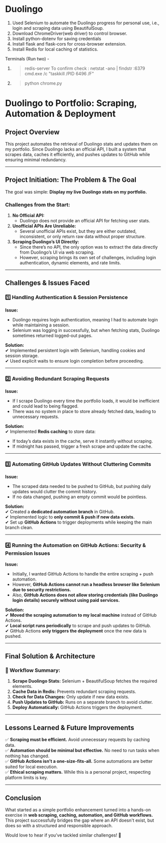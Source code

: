 # Duolingo
1. Used Selenium to automate the Duolingo progress for personal use, i.e., login and scraping data using BeautifulSoup.
2. Download ChromeDriver(web driver) to control browser.
3. Install python-dotenv for saving credentials
4. Install flask and flask-cors for cross-browser extension.
5. Install Redis for local caching of statistics.

Terminals (Run two) -
1. > redis-server
To confirm check : netstat -ano | findstr :6379
cmd.exe /c "taskkill /PID 6496 /F"
2. > python chrome.py

# **Duolingo to Portfolio: Scraping, Automation & Deployment**  

## **Project Overview**  
This project automates the retrieval of Duolingo stats and updates them on my portfolio. Since Duolingo lacks an official API, I built a system that scrapes data, caches it efficiently, and pushes updates to GitHub while ensuring minimal redundancy.  

---

## **Project Initiation: The Problem & The Goal**  
The goal was simple: **Display my live Duolingo stats on my portfolio.**  

### **Challenges from the Start:**  
1. **No Official API:**  
   - Duolingo does not provide an official API for fetching user stats.  
2. **Unofficial APIs Are Unreliable:**  
   - Several unofficial APIs exist, but they are either outdated, inconsistent, or only return raw data without proper structure.  
3. **Scraping Duolingo’s UI Directly:**  
   - Since there’s no API, the only option was to extract the data directly from Duolingo’s UI via web scraping.  
   - However, scraping brings its own set of challenges, including login authentication, dynamic elements, and rate limits.  

---

## **Challenges & Issues Faced**  

### **1️⃣ Handling Authentication & Session Persistence**  
**Issue:**  
- Duolingo requires login authentication, meaning I had to automate login while maintaining a session.  
- Selenium was logging in successfully, but when fetching stats, Duolingo sometimes returned logged-out pages.  

**Solution:**  
✔ Implemented persistent login with Selenium, handling cookies and session storage.  
✔ Used explicit waits to ensure login completion before proceeding.  

---

### **2️⃣ Avoiding Redundant Scraping Requests**  
**Issue:**  
- If I scrape Duolingo every time the portfolio loads, it would be inefficient and could lead to being flagged.  
- There was no system in place to store already fetched data, leading to unnecessary requests.  

**Solution:**  
✔ Implemented **Redis caching** to store data:  
   - If today’s data exists in the cache, serve it instantly without scraping.  
   - If midnight has passed, trigger a fresh scrape and update the cache.  

---

### **3️⃣ Automating GitHub Updates Without Cluttering Commits**  
**Issue:**  
- The scraped data needed to be pushed to GitHub, but pushing daily updates would clutter the commit history.  
- If no data changed, pushing an empty commit would be pointless.  

**Solution:**  
✔ Created a **dedicated automation branch** in GitHub.  
✔ Implemented logic to **only commit & push if new data exists.**  
✔ Set up **GitHub Actions** to trigger deployments while keeping the main branch clean.  

---

### **4️⃣ Running the Automation on GitHub Actions: Security & Permission Issues**  
**Issue:**  
- Initially, I wanted GitHub Actions to handle the entire scraping + push automation.  
- However, **GitHub Actions cannot run a headless browser like Selenium due to security restrictions.**  
- Also, **GitHub Actions does not allow storing credentials (like Duolingo login details) securely without using paid services.**  

**Solution:**  
✔ **Moved the scraping automation to my local machine** instead of GitHub Actions.  
✔ **Local script runs periodically** to scrape and push updates to GitHub.  
✔ GitHub Actions **only triggers the deployment** once the new data is pushed.  

---

## **Final Solution & Architecture**  

### **📌 Workflow Summary:**  
1. **Scrape Duolingo Stats:** Selenium + BeautifulSoup fetches the required elements.  
2. **Cache Data in Redis:** Prevents redundant scraping requests.  
3. **Check for Data Changes:** Only update if new data exists.  
4. **Push Updates to GitHub:** Runs on a separate branch to avoid clutter.  
5. **Deploy Automatically:** GitHub Actions triggers the deployment.  

---

## **Lessons Learned & Future Improvements**  
✅ **Scraping must be efficient.** Avoid unnecessary requests by caching data.  
✅ **Automation should be minimal but effective.** No need to run tasks when nothing has changed.  
✅ **GitHub Actions isn’t a one-size-fits-all.** Some automations are better suited for local execution.  
✅ **Ethical scraping matters.** While this is a personal project, respecting platform limits is key.  

---

## **Conclusion**  
What started as a simple portfolio enhancement turned into a hands-on exercise in **web scraping, caching, automation, and GitHub workflows.** This project successfully bridges the gap where an API doesn't exist, but does so with a structured and responsible approach.  

Would love to hear if you’ve tackled similar challenges! 🚀  

